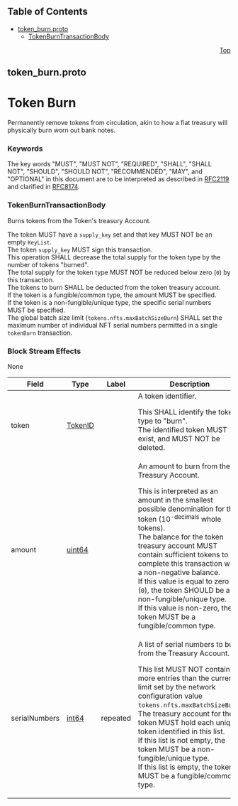 ## Table of Contents

- [token_burn.proto](#token_burn-proto)
    - [TokenBurnTransactionBody](#proto-TokenBurnTransactionBody)
  



<a name="token_burn-proto"></a>
<p align="right"><a href="#top">Top</a></p>

## token_burn.proto
# Token Burn
Permanently remove tokens from circulation, akin to how a fiat treasury
will physically burn worn out bank notes.

### Keywords
The key words "MUST", "MUST NOT", "REQUIRED", "SHALL", "SHALL NOT",
"SHOULD", "SHOULD NOT", "RECOMMENDED", "MAY", and "OPTIONAL" in this
document are to be interpreted as described in
[RFC2119](https://www.ietf.org/rfc/rfc2119) and clarified in
[RFC8174](https://www.ietf.org/rfc/rfc8174).


<a name="proto-TokenBurnTransactionBody"></a>

### TokenBurnTransactionBody
Burns tokens from the Token's treasury Account.

The token MUST have a `supply_key` set and that key MUST NOT
be an empty `KeyList`.<br/>
The token `supply_key` MUST sign this transaction.<br/>
This operation SHALL decrease the total supply for the token type by
the number of tokens "burned".<br/>
The total supply for the token type MUST NOT be reduced below zero (`0`)
by this transaction.<br/>
The tokens to burn SHALL be deducted from the token treasury account.<br/>
If the token is a fungible/common type, the amount MUST be specified.<br/>
If the token is a non-fungible/unique type, the specific serial numbers
MUST be specified.<br/>
The global batch size limit (`tokens.nfts.maxBatchSizeBurn`) SHALL set
the maximum number of individual NFT serial numbers permitted in a single
`tokenBurn` transaction.

### Block Stream Effects
None


| Field | Type | Label | Description |
| ----- | ---- | ----- | ----------- |
| token | [TokenID](#proto-TokenID) |  | A token identifier. <p> This SHALL identify the token type to "burn".<br/> The identified token MUST exist, and MUST NOT be deleted. |
| amount | [uint64](#uint64) |  | An amount to burn from the Treasury Account. <p> This is interpreted as an amount in the smallest possible denomination for the token (10<sup>-decimals</sup> whole tokens).<br/> The balance for the token treasury account MUST contain sufficient tokens to complete this transaction with a non-negative balance.<br/> If this value is equal to zero (`0`), the token SHOULD be a non-fungible/unique type.<br/> If this value is non-zero, the token MUST be a fungible/common type. |
| serialNumbers | [int64](#int64) | repeated | A list of serial numbers to burn from the Treasury Account. <p> This list MUST NOT contain more entries than the current limit set by the network configuration value `tokens.nfts.maxBatchSizeBurn`.<br/> The treasury account for the token MUST hold each unique token identified in this list.<br/> If this list is not empty, the token MUST be a non-fungible/unique type.<br/> If this list is empty, the token MUST be a fungible/common type. |





 <!-- end messages -->

 <!-- end enums -->

 <!-- end HasExtensions -->

 <!-- end services -->



